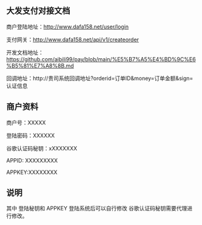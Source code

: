 ## 大发支付对接文档

商户登陆地址：http://www.dafa158.net/user/login

支付网关：http://www.dafa158.net/api/v1/createorder

开发文档地址：https://github.com/aibili99/pay/blob/main/%E5%B7%A5%E4%BD%9C%E6%B5%81%E7%A8%8B.md

回调地址：http://贵司系统回调地址?orderid=订单ID&money=订单金额&sign=认证信息


## 商户资料

商户号：XXXXX

登陆密码：XXXXXX

谷歌认证码秘钥：xXXXXXXX

APPID: XXXXXXXXX

APPKEY:XXXXXXXX




## 说明

其中 登陆秘钥和 APPKEY 登陆系统后可以自行修改
谷歌认证码秘钥需要代理进行修改。
